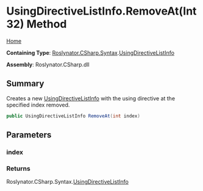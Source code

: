 # UsingDirectiveListInfo\.RemoveAt\(Int32\) Method

[Home](../../../../../README.md)

**Containing Type**: [Roslynator.CSharp.Syntax](../../README.md)\.[UsingDirectiveListInfo](../README.md)

**Assembly**: Roslynator\.CSharp\.dll

## Summary

Creates a new [UsingDirectiveListInfo](../README.md) with the using directive at the specified index removed\.

```csharp
public UsingDirectiveListInfo RemoveAt(int index)
```

## Parameters

### index





### Returns

Roslynator\.CSharp\.Syntax\.[UsingDirectiveListInfo](../README.md)

